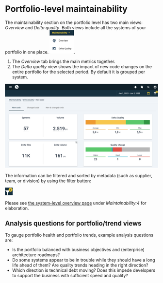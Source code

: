 # Portfolio-level maintainability

The maintainability section on the portfolio level has two main views: *Overview* and *Delta quality*. Both views include all the systems of your portfolio in one place. <img src="../images/portfolio-maintainability-menu.png" width="80" />. 
1. The *Overview* tab brings the main metrics together. 
2. The *Delta quality* view shows the impact of new code changes on the entire portfolio for the selected period. By default it is grouped per system. 

<img src="../images/portfolio-delta-new-code.png" width="600" />

The information can be filtered and sorted by metadata (such as supplier, team, or division) by using the filter button:

<img src="../images/filter-2.png" width="25" />

Please see [the system-level overview page](system-overview.md) under *Maintainability:4* for elaboration. 

## Analysis questions for portfolio/trend views
To gauge portfolio health and portfolio trends, example analysis questions are:
* Is the portfolio balanced with business objectives and (enterprise) architecture roadmaps? 
* Do some systems appear to be in trouble while they should have a long life ahead of them? Are quality trends heading in the right direction? 
* Which direction is technical debt moving? Does this impede developers to support the business with sufficient speed and quality?
